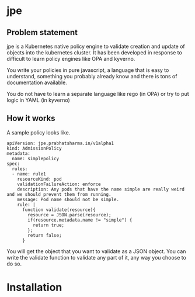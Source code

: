 # jpe

## Problem statement

jpe is a Kubernetes native policy engine to validate creation and update of objects into the kubernetes cluster. It has been developed in response to difficult to learn policy engines like OPA and kyverno.

You write your policies in pure javascript, a language that is easy to understand, something you probably already know and there is tons of documentation available.

You do not have to learn a separate language like rego (in OPA) or try to put logic in YAML (in kyverno)

## How it works

A sample policy looks like.

```
apiVersion: jpe.prabhatsharma.in/v1alpha1
kind: AdmissionPolicy
metadata:
  name: simplepolicy
spec:
  rules:
  - name: rule1
    resourceKind: pod
    validationFailureAction: enforce
    description: Any pods that have the name simple are really weird and we should prevent them from running. 
    message: Pod name should not be simple.
    rule: |
      function validate(resource){
        resource = JSON.parse(resource);
        if(resource.metadata.name != "simple") {
          return true;
        };
        return false;
      }

```

You will get the object that you want to validate as a JSON object. You can write the validate function to validate any part of it, any way you choose to do so.


# Installation


